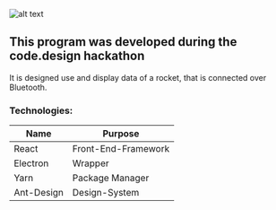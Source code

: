 ![alt text](https://i.ibb.co/TcQyG4L/Banner.png "Logo Title Text 1")

## This program was developed during the code.design hackathon

It is designed use and display data of a rocket, that is connected over Bluetooth.
### Technologies:

| Name          | Purpose
| ------------- |-------------
| React         | Front-End-Framework
| Electron      | Wrapper
| Yarn          | Package Manager
| Ant-Design    | Design-System
